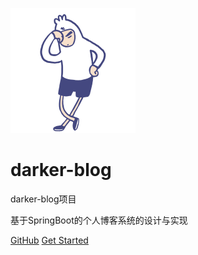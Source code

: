 ![logo](images/index.gif)

# darker-blog

darker-blog项目

基于SpringBoot的个人博客系统的设计与实现

[GitHub](https://github.com/qin12/darker-blog)
[Get Started](README.md)
